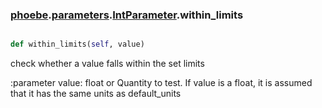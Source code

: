 ### [phoebe](phoebe.md).[parameters](parameters.md).[IntParameter](IntParameter.md).within_limits

```py

def within_limits(self, value)

```



check whether a value falls within the set limits

:parameter value: float or Quantity to test.  If value is a float, it is
    assumed that it has the same units as default_units

